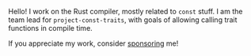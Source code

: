 Hello! I work on the Rust compiler, mostly related to `const` stuff. I am the team lead for `project-const-traits`, with goals of allowing calling trait functions in compile time.

If you appreciate my work, consider [sponsoring](https://github.com/sponsors/fee1-dead) me!
